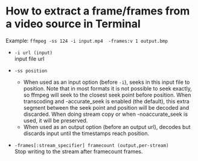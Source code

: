 # How to extract a frame/frames from a video source in Terminal

Example: ```ffmpeg -ss 124 -i input.mp4  -frames:v 1 output.bmp```

- ```-i url (input)```  
	input file url

- ```-ss position```  
	- When used as an input option (before ```-i```), seeks in this input file to position.
	Note that in most formats it is not possible to seek exactly, so ffmpeg will seek to the closest seek point before position.  When transcoding and -accurate_seek is enabled (the default), this extra segment between the seek point and position will be decoded and discarded. When doing stream copy or when -noaccurate_seek is used, it will be preserved.
	- When used as an output option (before an output url), decodes but discards input until the timestamps reach position.

- ```-frames[:stream_specifier] framecount (output,per-stream)```  
	Stop writing to the stream after framecount frames.
